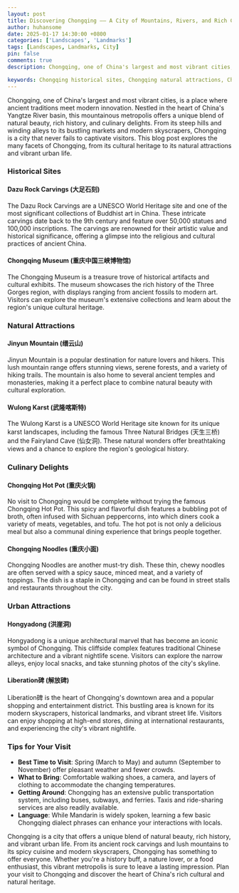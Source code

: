 ```yaml
---
layout: post
title: Discovering Chongqing —— A City of Mountains, Rivers, and Rich Culture
author: huhansome
date: 2025-01-17 14:30:00 +0800
categories: ['Landscapes', 'Landmarks']
tags: [Landscapes, Landmarks, City]
pin: false
comments: true
description: Chongqing, one of China's largest and most vibrant cities, is a place where ancient traditions meet modern innovation. Nestled in the heart of China's Yangtze River basin, this mountainous metropolis offers a unique blend of natural beauty, rich history, and culinary delights. This blog post delves into the cultural heritage, natural attractions, and vibrant urban life that make Chongqing a must-visit destination. Whether you're a history buff, a food lover, or an adventure seeker, Chongqing has something to offer everyone.

keywords: Chongqing historical sites, Chongqing natural attractions, Chongqing culinary delights, Chongqing urban attractions, Dazu Rock Carvings, Chongqing Museum, Jinyun Mountain, Wulong Karst, Chongqing Hot Pot, Chongqing Noodles, Best time to visit Chongqing, Chongqing travel tips
---
```



Chongqing, one of China's largest and most vibrant cities, is a place where ancient traditions meet modern innovation. Nestled in the heart of China's Yangtze River basin, this mountainous metropolis offers a unique blend of natural beauty, rich history, and culinary delights. From its steep hills and winding alleys to its bustling markets and modern skyscrapers, Chongqing is a city that never fails to captivate visitors. This blog post explores the many facets of Chongqing, from its cultural heritage to its natural attractions and vibrant urban life.

### Historical Sites

#### Dazu Rock Carvings (大足石刻)
The Dazu Rock Carvings are a UNESCO World Heritage site and one of the most significant collections of Buddhist art in China. These intricate carvings date back to the 9th century and feature over 50,000 statues and 100,000 inscriptions. The carvings are renowned for their artistic value and historical significance, offering a glimpse into the religious and cultural practices of ancient China.

#### Chongqing Museum (重庆中国三峡博物馆)
The Chongqing Museum is a treasure trove of historical artifacts and cultural exhibits. The museum showcases the rich history of the Three Gorges region, with displays ranging from ancient fossils to modern art. Visitors can explore the museum's extensive collections and learn about the region's unique cultural heritage.

### Natural Attractions

#### Jinyun Mountain (缙云山)
Jinyun Mountain is a popular destination for nature lovers and hikers. This lush mountain range offers stunning views, serene forests, and a variety of hiking trails. The mountain is also home to several ancient temples and monasteries, making it a perfect place to combine natural beauty with cultural exploration.

#### Wulong Karst (武隆喀斯特)
The Wulong Karst is a UNESCO World Heritage site known for its unique karst landscapes, including the famous Three Natural Bridges (天生三桥) and the Fairyland Cave (仙女洞). These natural wonders offer breathtaking views and a chance to explore the region's geological history.

### Culinary Delights

#### Chongqing Hot Pot (重庆火锅)
No visit to Chongqing would be complete without trying the famous Chongqing Hot Pot. This spicy and flavorful dish features a bubbling pot of broth, often infused with Sichuan peppercorns, into which diners cook a variety of meats, vegetables, and tofu. The hot pot is not only a delicious meal but also a communal dining experience that brings people together.

#### Chongqing Noodles (重庆小面)
Chongqing Noodles are another must-try dish. These thin, chewy noodles are often served with a spicy sauce, minced meat, and a variety of toppings. The dish is a staple in Chongqing and can be found in street stalls and restaurants throughout the city.

### Urban Attractions

#### Hongyadong (洪崖洞)
Hongyadong is a unique architectural marvel that has become an iconic symbol of Chongqing. This cliffside complex features traditional Chinese architecture and a vibrant nightlife scene. Visitors can explore the narrow alleys, enjoy local snacks, and take stunning photos of the city's skyline.

#### Liberation碑 (解放碑)
Liberation碑 is the heart of Chongqing's downtown area and a popular shopping and entertainment district. This bustling area is known for its modern skyscrapers, historical landmarks, and vibrant street life. Visitors can enjoy shopping at high-end stores, dining at international restaurants, and experiencing the city's vibrant nightlife.

### Tips for Your Visit

- **Best Time to Visit**: Spring (March to May) and autumn (September to November) offer pleasant weather and fewer crowds.
- **What to Bring**: Comfortable walking shoes, a camera, and layers of clothing to accommodate the changing temperatures.
- **Getting Around**: Chongqing has an extensive public transportation system, including buses, subways, and ferries. Taxis and ride-sharing services are also readily available.
- **Language**: While Mandarin is widely spoken, learning a few basic Chongqing dialect phrases can enhance your interactions with locals.


Chongqing is a city that offers a unique blend of natural beauty, rich history, and vibrant urban life. From its ancient rock carvings and lush mountains to its spicy cuisine and modern skyscrapers, Chongqing has something to offer everyone. Whether you're a history buff, a nature lover, or a food enthusiast, this vibrant metropolis is sure to leave a lasting impression. Plan your visit to Chongqing and discover the heart of China's rich cultural and natural heritage.

